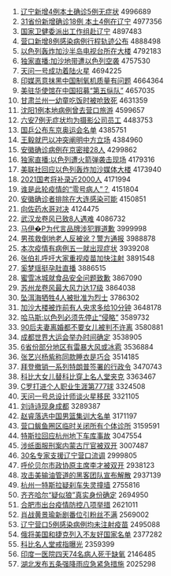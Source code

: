 1. [辽宁新增4例本土确诊5例无症状](http://www.baidu.com/baidu?cl=3&tn=SE_baiduhomet8_jmjb7mjw&rsv_dl=fyb_top&fr=top1000&wd=%C1%C9%C4%FE%D0%C2%D4%F64%C0%FD%B1%BE%CD%C1%C8%B7%D5%EF5%C0%FD%CE%DE%D6%A2%D7%B4) 4996689
1. [31省份新增确诊18例 本土4例在辽宁](http://www.baidu.com/baidu?cl=3&tn=SE_baiduhomet8_jmjb7mjw&rsv_dl=fyb_top&fr=top1000&wd=31%CA%A1%B7%DD%D0%C2%D4%F6%C8%B7%D5%EF18%C0%FD%20%B1%BE%CD%C14%C0%FD%D4%DA%C1%C9%C4%FE) 4977356
1. [国家卫健委派出工作组赴辽宁](http://www.baidu.com/baidu?cl=3&tn=SE_baiduhomet8_jmjb7mjw&rsv_dl=fyb_top&fr=top1000&wd=%B9%FA%BC%D2%CE%C0%BD%A1%CE%AF%C5%C9%B3%F6%B9%A4%D7%F7%D7%E9%B8%B0%C1%C9%C4%FE) 4897483
1. [营口新增8例感染病例行程轨迹公布](http://www.baidu.com/baidu?cl=3&tn=SE_baiduhomet8_jmjb7mjw&rsv_dl=fyb_top&fr=top1000&wd=%D3%AA%BF%DA%D0%C2%D4%F68%C0%FD%B8%D0%C8%BE%B2%A1%C0%FD%D0%D0%B3%CC%B9%EC%BC%A3%B9%AB%B2%BC) 4888498
1. [以色列轰炸加沙半岛电视台所在大楼](http://www.baidu.com/baidu?cl=3&tn=SE_baiduhomet8_jmjb7mjw&rsv_dl=fyb_top&fr=top1000&wd=%D2%D4%C9%AB%C1%D0%BA%E4%D5%A8%BC%D3%C9%B3%B0%EB%B5%BA%B5%E7%CA%D3%CC%A8%CB%F9%D4%DA%B4%F3%C2%A5) 4792183
1. [独家直播:加沙地带遭以色列空袭](http://www.baidu.com/baidu?cl=3&tn=SE_baiduhomet8_jmjb7mjw&rsv_dl=fyb_top&fr=top1000&wd=%B6%C0%BC%D2%D6%B1%B2%A5%3A%BC%D3%C9%B3%B5%D8%B4%F8%D4%E2%D2%D4%C9%AB%C1%D0%BF%D5%CF%AE) 4757530
1. [天问一号成功着陆火星](http://www.baidu.com/baidu?cl=3&tn=SE_baiduhomet8_jmjb7mjw&rsv_dl=fyb_top&fr=top1000&wd=%CC%EC%CE%CA%D2%BB%BA%C5%B3%C9%B9%A6%D7%C5%C2%BD%BB%F0%D0%C7) 4694225
1. [印媒恶意抹黑中国制氧机质量有问题](http://www.baidu.com/baidu?cl=3&tn=SE_baiduhomet8_jmjb7mjw&rsv_dl=fyb_top&fr=top1000&wd=%D3%A1%C3%BD%B6%F1%D2%E2%C4%A8%BA%DA%D6%D0%B9%FA%D6%C6%D1%F5%BB%FA%D6%CA%C1%BF%D3%D0%CE%CA%CC%E2) 4664364
1. [美驻华使馆在中国招募“第五纵队”](http://www.baidu.com/baidu?cl=3&tn=SE_baiduhomet8_jmjb7mjw&rsv_dl=fyb_top&fr=top1000&wd=%C3%C0%D7%A4%BB%AA%CA%B9%B9%DD%D4%DA%D6%D0%B9%FA%D5%D0%C4%BC%A1%B0%B5%DA%CE%E5%D7%DD%B6%D3%A1%B1) 4657035
1. [甘肃兰州一幼童吃饭时被呛致死](http://www.baidu.com/baidu?cl=3&tn=SE_baiduhomet8_jmjb7mjw&rsv_dl=fyb_top&fr=top1000&wd=%B8%CA%CB%E0%C0%BC%D6%DD%D2%BB%D3%D7%CD%AF%B3%D4%B7%B9%CA%B1%B1%BB%C7%BA%D6%C2%CB%C0) 4631359
1. [沈阳1例本地病例曾去营口旅游](http://www.baidu.com/baidu?cl=3&tn=SE_baiduhomet8_jmjb7mjw&rsv_dl=fyb_top&fr=top1000&wd=%C9%F2%D1%F41%C0%FD%B1%BE%B5%D8%B2%A1%C0%FD%D4%F8%C8%A5%D3%AA%BF%DA%C2%C3%D3%CE) 4599657
1. [六安7例无症状均为摄影公司员工](http://www.baidu.com/baidu?cl=3&tn=SE_baiduhomet8_jmjb7mjw&rsv_dl=fyb_top&fr=top1000&wd=%C1%F9%B0%B27%C0%FD%CE%DE%D6%A2%D7%B4%BE%F9%CE%AA%C9%E3%D3%B0%B9%AB%CB%BE%D4%B1%B9%A4) 4483753
1. [国乒公布东京奥运会名单](http://www.baidu.com/baidu?cl=3&tn=SE_baiduhomet8_jmjb7mjw&rsv_dl=fyb_top&fr=top1000&wd=%B9%FA%C6%B9%B9%AB%B2%BC%B6%AB%BE%A9%B0%C2%D4%CB%BB%E1%C3%FB%B5%A5) 4385751
1. [王毅就巴以冲突阐明中方立场](http://www.baidu.com/baidu?cl=3&tn=SE_baiduhomet8_jmjb7mjw&rsv_dl=fyb_top&fr=top1000&wd=%CD%F5%D2%E3%BE%CD%B0%CD%D2%D4%B3%E5%CD%BB%B2%FB%C3%F7%D6%D0%B7%BD%C1%A2%B3%A1) 4384960
1. [安徽确诊病例在京密接28人](http://www.baidu.com/baidu?cl=3&tn=SE_baiduhomet8_jmjb7mjw&rsv_dl=fyb_top&fr=top1000&wd=%B0%B2%BB%D5%C8%B7%D5%EF%B2%A1%C0%FD%D4%DA%BE%A9%C3%DC%BD%D328%C8%CB) 4299862
1. [独家直播:以色列遭火箭弹袭击现场](http://www.baidu.com/baidu?cl=3&tn=SE_baiduhomet8_jmjb7mjw&rsv_dl=fyb_top&fr=top1000&wd=%B6%C0%BC%D2%D6%B1%B2%A5%3A%D2%D4%C9%AB%C1%D0%D4%E2%BB%F0%BC%FD%B5%AF%CF%AE%BB%F7%CF%D6%B3%A1) 4179316
1. [美联社回应以色列轰炸加沙媒体大楼](http://www.baidu.com/baidu?cl=3&tn=SE_baiduhomet8_jmjb7mjw&rsv_dl=fyb_top&fr=top1000&wd=%C3%C0%C1%AA%C9%E7%BB%D8%D3%A6%D2%D4%C9%AB%C1%D0%BA%E4%D5%A8%BC%D3%C9%B3%C3%BD%CC%E5%B4%F3%C2%A5) 4173940
1. [2021国考将补录近2000人](http://www.baidu.com/baidu?cl=3&tn=SE_baiduhomet8_jmjb7mjw&rsv_dl=fyb_top&fr=top1000&wd=2021%B9%FA%BF%BC%BD%AB%B2%B9%C2%BC%BD%FC2000%C8%CB) 4171994
1. [谁是此轮疫情的“零号病人”？](http://www.baidu.com/baidu?cl=3&tn=SE_baiduhomet8_jmjb7mjw&rsv_dl=fyb_top&fr=top1000&wd=%CB%AD%CA%C7%B4%CB%C2%D6%D2%DF%C7%E9%B5%C4%A1%B0%C1%E3%BA%C5%B2%A1%C8%CB%A1%B1%A3%BF) 4151804
1. [安徽确诊者排除在大连感染可能](http://www.baidu.com/baidu?cl=3&tn=SE_baiduhomet8_jmjb7mjw&rsv_dl=fyb_top&fr=top1000&wd=%B0%B2%BB%D5%C8%B7%D5%EF%D5%DF%C5%C5%B3%FD%D4%DA%B4%F3%C1%AC%B8%D0%C8%BE%BF%C9%C4%DC) 4150851
1. [向佐药水哥对决](http://www.baidu.com/baidu?cl=3&tn=SE_baiduhomet8_jmjb7mjw&rsv_dl=fyb_top&fr=top1000&wd=%CF%F2%D7%F4%D2%A9%CB%AE%B8%E7%B6%D4%BE%F6) 4124475
1. [武汉龙卷风已致8人遇难](http://www.baidu.com/baidu?cl=3&tn=SE_baiduhomet8_jmjb7mjw&rsv_dl=fyb_top&fr=top1000&wd=%CE%E4%BA%BA%C1%FA%BE%ED%B7%E7%D2%D1%D6%C28%C8%CB%D3%F6%C4%D1) 4086732
1. [马伊�P为代言品牌涉犯罪道歉](http://www.baidu.com/baidu?cl=3&tn=SE_baiduhomet8_jmjb7mjw&rsv_dl=fyb_top&fr=top1000&wd=%C2%ED%D2%C1%ACP%CE%AA%B4%FA%D1%D4%C6%B7%C5%C6%C9%E6%B7%B8%D7%EF%B5%C0%C7%B8) 3999998
1. [男孩救倒地老人反被讹？警方通报](http://www.baidu.com/baidu?cl=3&tn=SE_baiduhomet8_jmjb7mjw&rsv_dl=fyb_top&fr=top1000&wd=%C4%D0%BA%A2%BE%C8%B5%B9%B5%D8%C0%CF%C8%CB%B7%B4%B1%BB%B6%EF%A3%BF%BE%AF%B7%BD%CD%A8%B1%A8) 3988878
1. [本次疫情有病例五一就出现症状](http://www.baidu.com/baidu?cl=3&tn=SE_baiduhomet8_jmjb7mjw&rsv_dl=fyb_top&fr=top1000&wd=%B1%BE%B4%CE%D2%DF%C7%E9%D3%D0%B2%A1%C0%FD%CE%E5%D2%BB%BE%CD%B3%F6%CF%D6%D6%A2%D7%B4) 3939208
1. [张伯礼呼吁大家重视疫苗加快注射](http://www.baidu.com/baidu?cl=3&tn=SE_baiduhomet8_jmjb7mjw&rsv_dl=fyb_top&fr=top1000&wd=%D5%C5%B2%AE%C0%F1%BA%F4%D3%F5%B4%F3%BC%D2%D6%D8%CA%D3%D2%DF%C3%E7%BC%D3%BF%EC%D7%A2%C9%E4) 3891548
1. [奚梦瑶挺孕肚直播](http://www.baidu.com/baidu?cl=3&tn=SE_baiduhomet8_jmjb7mjw&rsv_dl=fyb_top&fr=top1000&wd=%DE%C9%C3%CE%D1%FE%CD%A6%D4%D0%B6%C7%D6%B1%B2%A5) 3886515
1. [蜜雪冰城就食品安全问题致歉](http://www.baidu.com/baidu?cl=3&tn=SE_baiduhomet8_jmjb7mjw&rsv_dl=fyb_top&fr=top1000&wd=%C3%DB%D1%A9%B1%F9%B3%C7%BE%CD%CA%B3%C6%B7%B0%B2%C8%AB%CE%CA%CC%E2%D6%C2%C7%B8) 3867090
1. [苏州龙卷风最大风力达17级](http://www.baidu.com/baidu?cl=3&tn=SE_baiduhomet8_jmjb7mjw&rsv_dl=fyb_top&fr=top1000&wd=%CB%D5%D6%DD%C1%FA%BE%ED%B7%E7%D7%EE%B4%F3%B7%E7%C1%A6%B4%EF17%BC%B6) 3864038
1. [坠洱海牺牲4人被批准为烈士](http://www.baidu.com/baidu?cl=3&tn=SE_baiduhomet8_jmjb7mjw&rsv_dl=fyb_top&fr=top1000&wd=%D7%B9%B6%FD%BA%A3%CE%FE%C9%FC4%C8%CB%B1%BB%C5%FA%D7%BC%CE%AA%C1%D2%CA%BF) 3786302
1. [加沙大楼被炸前有人央求多给10分钟](http://www.baidu.com/baidu?cl=3&tn=SE_baiduhomet8_jmjb7mjw&rsv_dl=fyb_top&fr=top1000&wd=%BC%D3%C9%B3%B4%F3%C2%A5%B1%BB%D5%A8%C7%B0%D3%D0%C8%CB%D1%EB%C7%F3%B6%E0%B8%F810%B7%D6%D6%D3) 3648178
1. [哈马斯:以色列必须先停止“侵略”](http://www.baidu.com/baidu?cl=3&tn=SE_baiduhomet8_jmjb7mjw&rsv_dl=fyb_top&fr=top1000&wd=%B9%FE%C2%ED%CB%B9%3A%D2%D4%C9%AB%C1%D0%B1%D8%D0%EB%CF%C8%CD%A3%D6%B9%A1%B0%C7%D6%C2%D4%A1%B1) 3589732
1. [90后夫妻离婚都不要女儿被判不许离](http://www.baidu.com/baidu?cl=3&tn=SE_baiduhomet8_jmjb7mjw&rsv_dl=fyb_top&fr=top1000&wd=90%BA%F3%B7%F2%C6%DE%C0%EB%BB%E9%B6%BC%B2%BB%D2%AA%C5%AE%B6%F9%B1%BB%C5%D0%B2%BB%D0%ED%C0%EB) 3580881
1. [成都世界大运会举办时间确定](http://www.baidu.com/baidu?cl=3&tn=SE_baiduhomet8_jmjb7mjw&rsv_dl=fyb_top&fr=top1000&wd=%B3%C9%B6%BC%CA%C0%BD%E7%B4%F3%D4%CB%BB%E1%BE%D9%B0%EC%CA%B1%BC%E4%C8%B7%B6%A8) 3538905
1. [6省份部分地区有雷暴大风或冰雹](http://www.baidu.com/baidu?cl=3&tn=SE_baiduhomet8_jmjb7mjw&rsv_dl=fyb_top&fr=top1000&wd=6%CA%A1%B7%DD%B2%BF%B7%D6%B5%D8%C7%F8%D3%D0%C0%D7%B1%A9%B4%F3%B7%E7%BB%F2%B1%F9%B1%A2) 3536884
1. [张艺兴杨紫称同款睡衣是巧合](http://www.baidu.com/baidu?cl=3&tn=SE_baiduhomet8_jmjb7mjw&rsv_dl=fyb_top&fr=top1000&wd=%D5%C5%D2%D5%D0%CB%D1%EE%D7%CF%B3%C6%CD%AC%BF%EE%CB%AF%D2%C2%CA%C7%C7%C9%BA%CF) 3514185
1. [拜登撤销一系列特朗普签署的行政令](http://www.baidu.com/baidu?cl=3&tn=SE_baiduhomet8_jmjb7mjw&rsv_dl=fyb_top&fr=top1000&wd=%B0%DD%B5%C7%B3%B7%CF%FA%D2%BB%CF%B5%C1%D0%CC%D8%C0%CA%C6%D5%C7%A9%CA%F0%B5%C4%D0%D0%D5%FE%C1%EE) 3470743
1. [科比大女儿替科比穿上名人堂夹克](http://www.baidu.com/baidu?cl=3&tn=SE_baiduhomet8_jmjb7mjw&rsv_dl=fyb_top&fr=top1000&wd=%BF%C6%B1%C8%B4%F3%C5%AE%B6%F9%CC%E6%BF%C6%B1%C8%B4%A9%C9%CF%C3%FB%C8%CB%CC%C3%BC%D0%BF%CB) 3363467
1. [C罗打进个人职业生涯第777球](http://www.baidu.com/baidu?cl=3&tn=SE_baiduhomet8_jmjb7mjw&rsv_dl=fyb_top&fr=top1000&wd=C%C2%DE%B4%F2%BD%F8%B8%F6%C8%CB%D6%B0%D2%B5%C9%FA%D1%C4%B5%DA777%C7%F2) 3324508
1. [天问一号总设计师谈火星移民](http://www.baidu.com/baidu?cl=3&tn=SE_baiduhomet8_jmjb7mjw&rsv_dl=fyb_top&fr=top1000&wd=%CC%EC%CE%CA%D2%BB%BA%C5%D7%DC%C9%E8%BC%C6%CA%A6%CC%B8%BB%F0%D0%C7%D2%C6%C3%F1) 3321105
1. [刘诗诗现身成都](http://www.baidu.com/baidu?cl=3&tn=SE_baiduhomet8_jmjb7mjw&rsv_dl=fyb_top&fr=top1000&wd=%C1%F5%CA%AB%CA%AB%CF%D6%C9%ED%B3%C9%B6%BC) 3289387
1. [赵睿落选中国男篮集训大名单](http://www.baidu.com/baidu?cl=3&tn=SE_baiduhomet8_jmjb7mjw&rsv_dl=fyb_top&fr=top1000&wd=%D5%D4%EE%A3%C2%E4%D1%A1%D6%D0%B9%FA%C4%D0%C0%BA%BC%AF%D1%B5%B4%F3%C3%FB%B5%A5) 3171197
1. [营口鲅鱼圈区临时关闭所有个体诊所](http://www.baidu.com/baidu?cl=3&tn=SE_baiduhomet8_jmjb7mjw&rsv_dl=fyb_top&fr=top1000&wd=%D3%AA%BF%DA%F6%D1%D3%E3%C8%A6%C7%F8%C1%D9%CA%B1%B9%D8%B1%D5%CB%F9%D3%D0%B8%F6%CC%E5%D5%EF%CB%F9) 3159591
1. [特斯拉回应杭州地下车库事故](http://www.baidu.com/baidu?cl=3&tn=SE_baiduhomet8_jmjb7mjw&rsv_dl=fyb_top&fr=top1000&wd=%CC%D8%CB%B9%C0%AD%BB%D8%D3%A6%BA%BC%D6%DD%B5%D8%CF%C2%B3%B5%BF%E2%CA%C2%B9%CA) 3047554
1. [涉纸面服刑案内蒙古厅官被双开](http://www.baidu.com/baidu?cl=3&tn=SE_baiduhomet8_jmjb7mjw&rsv_dl=fyb_top&fr=top1000&wd=%C9%E6%D6%BD%C3%E6%B7%FE%D0%CC%B0%B8%C4%DA%C3%C9%B9%C5%CC%FC%B9%D9%B1%BB%CB%AB%BF%AA) 3007487
1. [30名专家支援辽宁营口流调](http://www.baidu.com/baidu?cl=3&tn=SE_baiduhomet8_jmjb7mjw&rsv_dl=fyb_top&fr=top1000&wd=30%C3%FB%D7%A8%BC%D2%D6%A7%D4%AE%C1%C9%C4%FE%D3%AA%BF%DA%C1%F7%B5%F7) 2999805
1. [呼伦贝尔市政协原主席李才被双开](http://www.baidu.com/baidu?cl=3&tn=SE_baiduhomet8_jmjb7mjw&rsv_dl=fyb_top&fr=top1000&wd=%BA%F4%C2%D7%B1%B4%B6%FB%CA%D0%D5%FE%D0%AD%D4%AD%D6%F7%CF%AF%C0%EE%B2%C5%B1%BB%CB%AB%BF%AA) 2938123
1. [攻击美输油管道的黑客团队宣布解散](http://www.baidu.com/baidu?cl=3&tn=SE_baiduhomet8_jmjb7mjw&rsv_dl=fyb_top&fr=top1000&wd=%B9%A5%BB%F7%C3%C0%CA%E4%D3%CD%B9%DC%B5%C0%B5%C4%BA%DA%BF%CD%CD%C5%B6%D3%D0%FB%B2%BC%BD%E2%C9%A2) 2937139
1. [杭州一特斯拉疑刹车失灵撞墙](http://www.baidu.com/baidu?cl=3&tn=SE_baiduhomet8_jmjb7mjw&rsv_dl=fyb_top&fr=top1000&wd=%BA%BC%D6%DD%D2%BB%CC%D8%CB%B9%C0%AD%D2%C9%C9%B2%B3%B5%CA%A7%C1%E9%D7%B2%C7%BD) 2755816
1. [齐齐哈尔“疑似狼”真实身份确定](http://www.baidu.com/baidu?cl=3&tn=SE_baiduhomet8_jmjb7mjw&rsv_dl=fyb_top&fr=top1000&wd=%C6%EB%C6%EB%B9%FE%B6%FB%A1%B0%D2%C9%CB%C6%C0%C7%A1%B1%D5%E6%CA%B5%C9%ED%B7%DD%C8%B7%B6%A8) 2694950
1. [合肥市出台疫情防控八项举措](http://www.baidu.com/baidu?cl=3&tn=SE_baiduhomet8_jmjb7mjw&rsv_dl=fyb_top&fr=top1000&wd=%BA%CF%B7%CA%CA%D0%B3%F6%CC%A8%D2%DF%C7%E9%B7%C0%BF%D8%B0%CB%CF%EE%BE%D9%B4%EB) 2621011
1. [肖战黄景瑜新剧番位引粉丝不满](http://www.baidu.com/baidu?cl=3&tn=SE_baiduhomet8_jmjb7mjw&rsv_dl=fyb_top&fr=top1000&wd=%D0%A4%D5%BD%BB%C6%BE%B0%E8%A4%D0%C2%BE%E7%B7%AC%CE%BB%D2%FD%B7%DB%CB%BF%B2%BB%C2%FA) 2569002
1. [辽宁营口5例感染病例均未注射疫苗](http://www.baidu.com/baidu?cl=3&tn=SE_baiduhomet8_jmjb7mjw&rsv_dl=fyb_top&fr=top1000&wd=%C1%C9%C4%FE%D3%AA%BF%DA5%C0%FD%B8%D0%C8%BE%B2%A1%C0%FD%BE%F9%CE%B4%D7%A2%C9%E4%D2%DF%C3%E7) 2495088
1. [俄将美国和捷克列入不友好国家名单](http://www.baidu.com/baidu?cl=3&tn=SE_baiduhomet8_jmjb7mjw&rsv_dl=fyb_top&fr=top1000&wd=%B6%ED%BD%AB%C3%C0%B9%FA%BA%CD%BD%DD%BF%CB%C1%D0%C8%EB%B2%BB%D3%D1%BA%C3%B9%FA%BC%D2%C3%FB%B5%A5) 2377282
1. [科比名人堂戒指曝光](http://www.baidu.com/baidu?cl=3&tn=SE_baiduhomet8_jmjb7mjw&rsv_dl=fyb_top&fr=top1000&wd=%BF%C6%B1%C8%C3%FB%C8%CB%CC%C3%BD%E4%D6%B8%C6%D8%B9%E2) 2359399
1. [印度一医院四天74名病人死于缺氧](http://www.baidu.com/baidu?cl=3&tn=SE_baiduhomet8_jmjb7mjw&rsv_dl=fyb_top&fr=top1000&wd=%D3%A1%B6%C8%D2%BB%D2%BD%D4%BA%CB%C4%CC%EC74%C3%FB%B2%A1%C8%CB%CB%C0%D3%DA%C8%B1%D1%F5) 2146485
1. [湖北发布五条强降雨应急紧急措施](http://www.baidu.com/baidu?cl=3&tn=SE_baiduhomet8_jmjb7mjw&rsv_dl=fyb_top&fr=top1000&wd=%BA%FE%B1%B1%B7%A2%B2%BC%CE%E5%CC%F5%C7%BF%BD%B5%D3%EA%D3%A6%BC%B1%BD%F4%BC%B1%B4%EB%CA%A9) 2025298